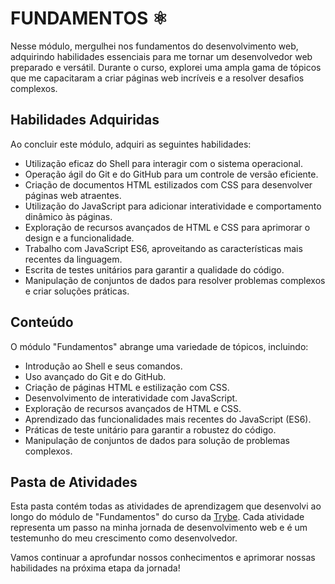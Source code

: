 # FUNDAMENTOS ⚛️

Nesse módulo, mergulhei nos fundamentos do desenvolvimento web, adquirindo habilidades essenciais para me tornar um desenvolvedor web preparado e versátil. Durante o curso, explorei uma ampla gama de tópicos que me capacitaram a criar páginas web incríveis e a resolver desafios complexos.

## Habilidades Adquiridas
Ao concluir este módulo, adquiri as seguintes habilidades:

- Utilização eficaz do Shell para interagir com o sistema operacional.
- Operação ágil do Git e do GitHub para um controle de versão eficiente.
- Criação de documentos HTML estilizados com CSS para desenvolver páginas web atraentes.
- Utilização do JavaScript para adicionar interatividade e comportamento dinâmico às páginas.
- Exploração de recursos avançados de HTML e CSS para aprimorar o design e a funcionalidade.
- Trabalho com JavaScript ES6, aproveitando as características mais recentes da linguagem.
- Escrita de testes unitários para garantir a qualidade do código.
- Manipulação de conjuntos de dados para resolver problemas complexos e criar soluções práticas.

## Conteúdo
O módulo "Fundamentos" abrange uma variedade de tópicos, incluindo:

- Introdução ao Shell e seus comandos.
- Uso avançado do Git e do GitHub.
- Criação de páginas HTML e estilização com CSS.
- Desenvolvimento de interatividade com JavaScript.
- Exploração de recursos avançados de HTML e CSS.
- Aprendizado das funcionalidades mais recentes do JavaScript (ES6).
- Práticas de teste unitário para garantir a robustez do código.
- Manipulação de conjuntos de dados para solução de problemas complexos.

## Pasta de Atividades
Esta pasta contém todas as atividades de aprendizagem que desenvolvi ao longo do módulo de "Fundamentos" do curso da [Trybe](https://www.betrybe.com/). Cada atividade representa um passo na minha jornada de desenvolvimento web e é um testemunho do meu crescimento como desenvolvedor.

Vamos continuar a aprofundar nossos conhecimentos e aprimorar nossas habilidades na próxima etapa da jornada!
